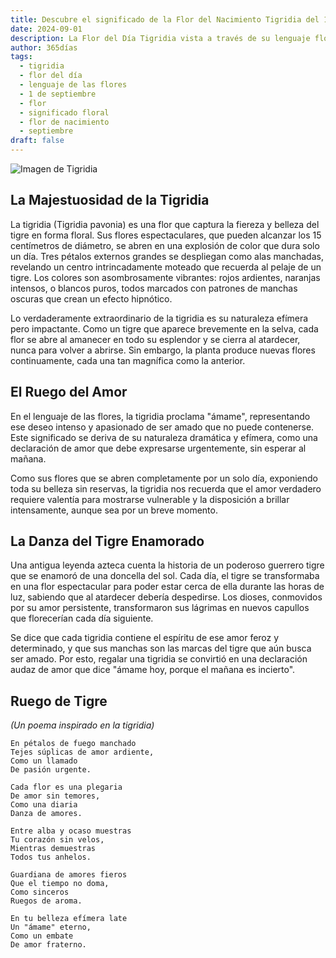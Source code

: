 ```yaml
---
title: Descubre el significado de la Flor del Nacimiento Tigridia del 1 de septiembre
date: 2024-09-01
description: La Flor del Día Tigridia vista a través de su lenguaje floral e historias
author: 365días
tags:
  - tigridia
  - flor del día
  - lenguaje de las flores
  - 1 de septiembre
  - flor
  - significado floral
  - flor de nacimiento
  - septiembre
draft: false
---
```


![Imagen de Tigridia](https://cdn.pixabay.com/photo/2020/07/10/12/20/lily-5390522_960_720.jpg#center)


## La Majestuosidad de la Tigridia

La tigridia (Tigridia pavonia) es una flor que captura la fiereza y belleza del tigre en forma floral. Sus flores espectaculares, que pueden alcanzar los 15 centímetros de diámetro, se abren en una explosión de color que dura solo un día. Tres pétalos externos grandes se despliegan como alas manchadas, revelando un centro intrincadamente moteado que recuerda al pelaje de un tigre. Los colores son asombrosamente vibrantes: rojos ardientes, naranjas intensos, o blancos puros, todos marcados con patrones de manchas oscuras que crean un efecto hipnótico.

Lo verdaderamente extraordinario de la tigridia es su naturaleza efímera pero impactante. Como un tigre que aparece brevemente en la selva, cada flor se abre al amanecer en todo su esplendor y se cierra al atardecer, nunca para volver a abrirse. Sin embargo, la planta produce nuevas flores continuamente, cada una tan magnífica como la anterior.

## El Ruego del Amor

En el lenguaje de las flores, la tigridia proclama "ámame", representando ese deseo intenso y apasionado de ser amado que no puede contenerse. Este significado se deriva de su naturaleza dramática y efímera, como una declaración de amor que debe expresarse urgentemente, sin esperar al mañana.

Como sus flores que se abren completamente por un solo día, exponiendo toda su belleza sin reservas, la tigridia nos recuerda que el amor verdadero requiere valentía para mostrarse vulnerable y la disposición a brillar intensamente, aunque sea por un breve momento.

## La Danza del Tigre Enamorado

Una antigua leyenda azteca cuenta la historia de un poderoso guerrero tigre que se enamoró de una doncella del sol. Cada día, el tigre se transformaba en una flor espectacular para poder estar cerca de ella durante las horas de luz, sabiendo que al atardecer debería despedirse. Los dioses, conmovidos por su amor persistente, transformaron sus lágrimas en nuevos capullos que florecerían cada día siguiente.

Se dice que cada tigridia contiene el espíritu de ese amor feroz y determinado, y que sus manchas son las marcas del tigre que aún busca ser amado. Por esto, regalar una tigridia se convirtió en una declaración audaz de amor que dice "ámame hoy, porque el mañana es incierto".

## Ruego de Tigre
*(Un poema inspirado en la tigridia)*

```
En pétalos de fuego manchado
Tejes súplicas de amor ardiente,
Como un llamado
De pasión urgente.

Cada flor es una plegaria
De amor sin temores,
Como una diaria
Danza de amores.

Entre alba y ocaso muestras
Tu corazón sin velos,
Mientras demuestras
Todos tus anhelos.

Guardiana de amores fieros
Que el tiempo no doma,
Como sinceros
Ruegos de aroma.

En tu belleza efímera late
Un "ámame" eterno,
Como un embate
De amor fraterno.
```